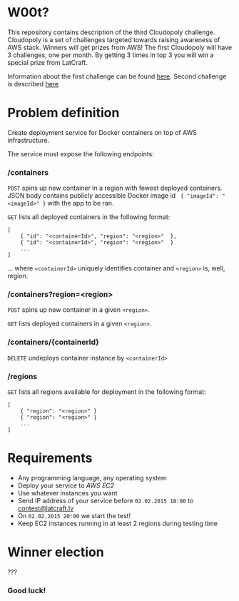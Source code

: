 W00t? 
==================

This repository contains description of the third Cloudopoly challenge. Cloudopoly is a set of challenges targeted towards raising awareness of AWS stack. Winners will get prizes from AWS! The first Cloudopoly will have 3 challenges, one per month. By getting 3 times in top 3 you will win a special prize from LatCraft.

Information about the first challenge can be found [here](https://github.com/latcraft/cloudopoly-search). Second challenge is described [here](https://github.com/latcraft/cloudopoly-pics)

Problem definition
==================
Create deployment service for Docker containers on top of AWS infrastructure. 

The service must expose the following endpoints:

### /containers



```POST``` spins up new container in a region with fewest deployed containers. JSON body contains publicly accessible Docker image id  ``` { "imageId": "<imageId>" }``` with the app to be ran.

```GET``` lists all deployed containers in the following format:

```
[
	{ "id": "<containerId>", "region": "<region>"  },
	{ "id": "<containerId>", "region": "<region>"  }
	...
]
```
... where ```<containerId>``` uniquely identifies container and ```<region>``` is, well, region.

### /containers?region=&lt;region&gt;

```POST``` spins up new container in a given ```<region>```.

```GET``` lists deployed containers in a given ```<region>```.


### /containers/{containerId}

```DELETE``` undeploys container instance by ```<containerId>```

### /regions
```GET``` lists all regions available for deployment in the following format:

```
[
	{ "region": "<region>" }
	{ "region": "<region>" }
	...
]
```


# Requirements

- Any programming language, any operating system
- Deploy your service to *AWS* *EC2* 
- Use whatever instances you want
- Send IP address of your service before `02.02.2015 18:00` to contest@latcraft.lv
- On `02.02.2015 20:00` we start the test! 
- Keep EC2 instances running in at least 2 regions during testing time
 
# Winner election

???

### Good luck!
